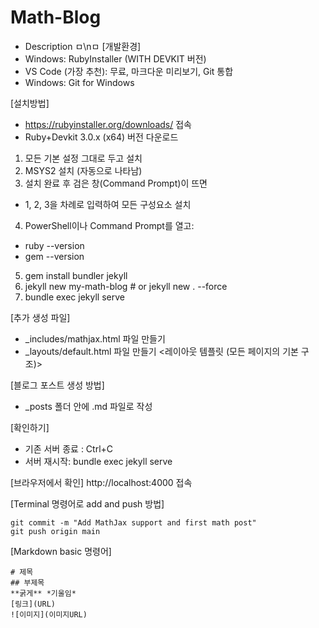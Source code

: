 # Math-Blog
- Description
ㅁ\nㅁ
[개발환경]
- Windows: RubyInstaller (WITH DEVKIT 버전)
- VS Code (가장 추천): 무료, 마크다운 미리보기, Git 통합
- Windows: Git for Windows

[설치방법]
- https://rubyinstaller.org/downloads/ 접속
- Ruby+Devkit 3.0.x (x64) 버전 다운로드
1. 모든 기본 설정 그대로 두고 설치
2. MSYS2 설치 (자동으로 나타남)
3. 설치 완료 후 검은 창(Command Prompt)이 뜨면
  - 1, 2, 3을 차례로 입력하여 모든 구성요소 설치
4. PowerShell이나 Command Prompt를 열고:
  - ruby --version
  - gem --version

5. gem install bundler jekyll
6. jekyll new my-math-blog # or jekyll new . --force 
7. bundle exec jekyll serve

[추가 생성 파일]
- _includes/mathjax.html 파일 만들기 <??>
- _layouts/default.html 파일 만들기 <레이아웃 템플릿 (모든 페이지의 기본 구조)>

[블로그 포스트 생성 방법]
- _posts 폴더 안에 .md 파일로 작성

[확인하기]
- 기존 서버 종료 : Ctrl+C 
- 서버 재시작: bundle exec jekyll serve

[브라우저에서 확인]
http://localhost:4000 접속

[Terminal 명령어로 add and push 방법]
```git add .
git commit -m "Add MathJax support and first math post"
git push origin main
```
[Markdown basic 명령어]
```
# 제목
## 부제목
**굵게** *기울임*
[링크](URL)
![이미지](이미지URL)
```

